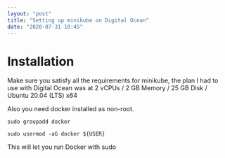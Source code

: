 ```yaml
---
layout: "post"
title: "Setting up minikube on Digital Ocean"
date: "2020-07-31 10:45"
---
```


# Installation

Make sure you satisfy all the requirements for minikube, the plan I had to use with Digital Ocean was at 2 vCPUs / 2 GB Memory / 25 GB Disk / Ubuntu 20.04 (LTS) x64

Also you need docker installed as non-root.

`sudo groupadd docker`

`sudo usermod -aG docker ${USER}`

This will let you run Docker with sudo
